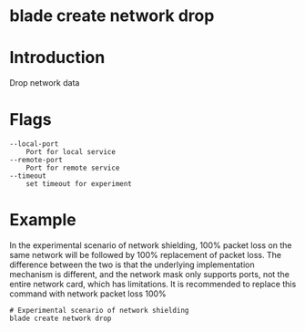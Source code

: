 # blade create network drop

# **Introduction**
Drop network data
# **Flags**

```
--local-port
	Port for local service
--remote-port
	Port for remote service
--timeout
	set timeout for experiment

```

# **Example**

In the experimental scenario of network shielding, 100% packet loss on the same network will be followed by 100% replacement of packet loss. The difference between the two is that the underlying implementation mechanism is different, and the network mask only supports ports, not the entire network card, which has limitations. It is recommended to replace this command with network packet loss 100%
````
# Experimental scenario of network shielding
blade create network drop
````



